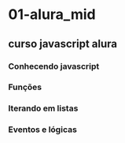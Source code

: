 # 01-alura_mid 
## curso javascript alura

### Conhecendo javascript

### Funções

### Iterando em listas

### Eventos e lógicas
